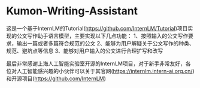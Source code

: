 # Kumon-Writing-Assistant
这是一个基于InternLM的Tutorial(https://github.com/InternLM/Tutorial)项目实现的公文写作助手语言模型，主要实现以下几点功能：
1、按照输入的公文写作要求，输出一篇或者多篇符合规范的公文
2、能够为用户解疑关于公文写作的种类、规范、避坑点等信息
3、能够对用户输入的公文进行合理扩写和改写

最后非常感谢上海人工智能实验室开源的InternLM项目，对于新手非常友好，各位对人工智能感兴趣的小伙伴可以关于其官网(https://internlm.intern-ai.org.cn/) 和开源项目(https://github.com/InternLM)
